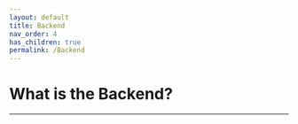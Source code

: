 ```yaml
---
layout: default
title: Backend
nav_order: 4
has_children: true
permalink: /Backend
---
```


# What is the Backend?
---
